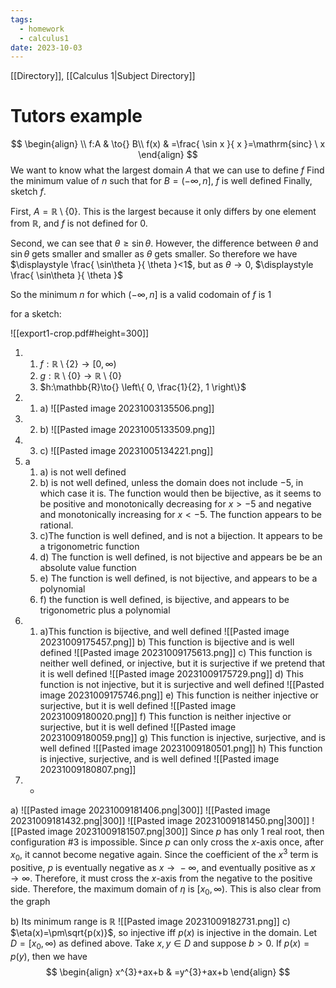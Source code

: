 ```yaml
---
tags:
  - homework
  - calculus1
date: 2023-10-03
---
```

[[Directory]], [[Calculus 1|Subject Directory]]

# Tutors example
$$
\begin{align} \\
f:A & \to{} B\\
 f(x) & =\frac{ \sin x }{ x }=\mathrm{sinc} \ x  
\end{align}
$$
We want to know what the largest domain $A$ that we can use to define $f$
Find the minimum value of $n$ such that for $B=(-\infty, n]$, $f$ is well defined
Finally, sketch $f$.

First, $A=\mathbb{R}\setminus \{ 0 \}$. This is the largest because it only differs by one element from $\mathbb{R}$, and $f$ is not defined for $0$.

Second, we can see that $\theta\geq \sin \theta$. However, the difference between $\theta$ and $\sin\theta$ gets smaller and smaller as $\theta$ gets smaller. So therefore we have $\displaystyle \frac{ \sin\theta }{ \theta }<1$, but as $\theta\to{} 0$, $\displaystyle \frac{ \sin\theta }{ \theta }$

So the minimum $n$ for which $(-\infty, n]$ is a valid codomain of $f$ is $1$

for a sketch:

![[export1-crop.pdf#height=300]]

1. 
	1. $f:\mathbb{R}\setminus\{ 2 \}\to{}[0, \infty)$
	2. $g:\mathbb{R}\setminus\{ 0 \}\to{} \mathbb{R}\setminus\{  0\}$
	3. $h:\mathbb{R}\to{} \left\{  0, \frac{1}{2}, 1  \right\}$
2. 
	1. a)
![[Pasted image 20231003135506.png]]
2. 
	2.  b)
![[Pasted image 20231005133509.png]]
2. 
	3. c)
![[Pasted image 20231005134221.png]] 
3. a
	1. a) is not well defined
	2. b) is not well defined, unless the domain does not include $-5$, in which case it is. The function would then be bijective, as it seems to be positive and monotonically decreasing for $x>-5$ and negative and monotonically increasing for $x<-5$. The function appears to be rational.
	3. c)The function is well defined, and is not a bijection. It appears to be a trigonometric function
	4. d) The function is well defined, is not bijective and appears be be an absolute value function
	5. e) The function is well defined, is not bijective, and appears to be a polynomial
	6. f) the function is well defined, is bijective, and appears to be trigonometric plus a polynomial
4. 
	1. a)This function is bijective, and well defined
![[Pasted image 20231009175457.png]]
b) This function is bijective and is well defined
![[Pasted image 20231009175613.png]]
c) This function is neither well defined, or injective, but it is surjective if we pretend that it is well defined
![[Pasted image 20231009175729.png]]
d) This function is not injective, but it is surjective and well defined
![[Pasted image 20231009175746.png]]
e) This function is neither injective or surjective, but it is well defined
![[Pasted image 20231009180020.png]]
f) This function is neither injective or surjective, but it is well defined
![[Pasted image 20231009180059.png]]
g) This function is injective, surjective, and is well defined
![[Pasted image 20231009180501.png]]
h) This function is injective, surjective, and is well defined
![[Pasted image 20231009180807.png]]
5. -
a)
![[Pasted image 20231009181406.png|300]]
![[Pasted image 20231009181432.png|300]]
![[Pasted image 20231009181450.png|300]]
![[Pasted image 20231009181507.png|300]]
Since $p$ has only 1 real root, then configuration #3 is impossible. Since $p$ can only cross the $x$-axis once, after $x_{0}$, it cannot become negative again. Since the coefficient of the $x^{3}$ term is positive, $p$ is eventually negative as $x\to{}-\infty$, and eventually positive as $x\to{} \infty$. Therefore, it must cross the $x$-axis from the negative to the positive side. Therefore, the maximum domain of $\eta$ is $[x_{0}, \infty)$. This is also clear from the graph

b) Its minimum range is $\mathbb{R}$
![[Pasted image 20231009182731.png]]
c) $\eta(x)=\pm\sqrt{p(x)}$, so injective iff $p(x)$ is injective in the domain. Let $D=[x_{0}, \infty)$ as defined above. Take $x, y \in D$ and suppose $b>0$. If $p(x)=p(y)$, then we have 
$$
\begin{align}
x^{3}+ax+b & =y^{3}+ax+b
\end{align}
$$

